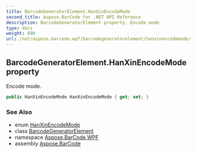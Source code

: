 ```yaml
---
title: BarcodeGeneratorElement.HanXinEncodeMode
second_title: Aspose.BarCode for .NET API Reference
description: BarcodeGeneratorElement property. Encode mode
type: docs
weight: 890
url: /net/aspose.barcode.wpf/barcodegeneratorelement/hanxinencodemode/
---
```

## BarcodeGeneratorElement.HanXinEncodeMode property

Encode mode.

```csharp
public HanXinEncodeMode HanXinEncodeMode { get; set; }
```

### See Also

* enum [HanXinEncodeMode](../../../aspose.barcode.generation/hanxinencodemode/)
* class [BarcodeGeneratorElement](../)
* namespace [Aspose.BarCode.WPF](../../barcodegeneratorelement/)
* assembly [Aspose.BarCode](../../../)


